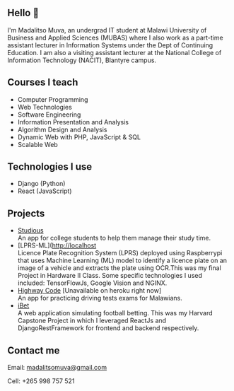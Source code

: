 ## Hello 👋

<!--
**v2-kaj/v2-kaj** is a ✨ _special_ ✨ repository because its `README.md` (this file) appears on your GitHub profile.

Here are some ideas to get you started:

- 🔭 I’m currently working on ...
- 🌱 I’m currently learning ...
- 👯 I’m looking to collaborate on ...
- 🤔 I’m looking for help with ...
- 💬 Ask me about ...
- 📫 How to reach me: ...
- 😄 Pronouns: ...
- ⚡ Fun fact: ...
-->
I'm Madalitso Muva, an undergrad IT student at Malawi University of Business and Applied Sciences (MUBAS) where I also work as a part-time assistant lecturer in Information Systems under the Dept of Continuing Education. I am also a visiting assistant lecturer at the National College of Information Technology (NACIT), Blantyre campus.

## Courses I teach
- Computer Programming
- Web Technologies
- Software Engineering
- Information Presentation and Analysis
- Algorithm Design and Analysis
- Dynamic Web with PHP, JavaScript & SQL
- Scalable Web

## Technologies I use
- Django (Python)
- React (JavaScript)

## Projects
- [Studious](https://studious-io-on-docker.herokuapp.com/) <br>
An app for college students to help them manage their study time.<br>
- [LPRS-ML]([http://localhost](http://localhost/app/html/)<br>
Licence Plate Recognition System (LPRS) deployed using Raspberrypi that uses Machine Learning (ML) model to identify a licence plate on an image of a vehicle and extracts the plate using OCR.This was my final Project in Hardware II Class. Some specific technologies I used included: TensorFlowJs, Google Vision and NGINX. <br> 
- [Highway Code](https://highwaycode.herokuapp.com/) [Unavailable on heroku right now] <br>
An app for practicing driving tests exams for Malawians.
- [iBet](https://localhost) <br>
A web application simulating football betting. This was my Harvard Capstone Project in which I leveraged ReactJs and DjangoRestFramework for frontend and backend respectively. 


## Contact me
Email: madalitsomuva@gmail.com<br>

Cell: +265 998 757 521
